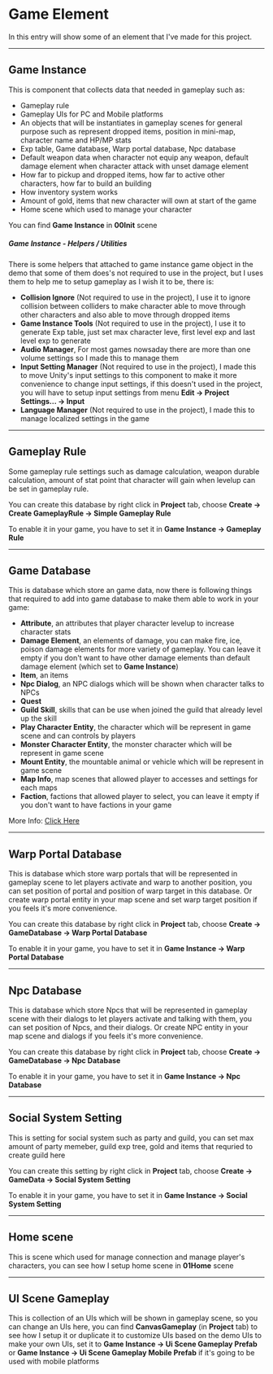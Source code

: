 # Game Element

In this entry will show some of an element that I've made for this project.

* * *

## Game Instance

This is component that collects data that needed in gameplay such as:
*   Gameplay rule
*   Gameplay UIs for PC and Mobile platforms
*   An objects that will be instantiates in gameplay scenes for general purpose such as represent dropped items, position in mini-map, character name and HP/MP stats
*   Exp table, Game database, Warp portal database, Npc database
*   Default weapon data when character not equip any weapon, default damage element when character attack with unset damage element
*   How far to pickup and dropped items, how far to active other characters, how far to build an building
*   How inventory system works
*   Amount of gold, items that new character will own at start of the game
*   Home scene which used to manage your character

You can find **Game Instance** in **00Init** scene

##### Game Instance - Helpers / Utilities

There is some helpers that attached to game instance game object in the demo that some of them does's not required to use in the project, but I uses them to help me to setup gameplay as I wish it to be, there is:
*   **Collision Ignore** (Not required to use in the project), I use it to ignore collision between colliders to make character able to move through other characters and also able to move through dropped items
*   **Game Instance Tools**  (Not required to use in the project), I use it to generate Exp table, just set max character leve, first level exp and last level exp to generate
*   **Audio Manager**, For most games nowsaday there are more than one volume settings so I made this to manage them
*   **Input Setting Manager**  (Not required to use in the project), I made this to move Unity's input settings to this component to make it more convenience to change input settings, if this doesn't used in the project, you will have to setup input settings from menu **Edit → Project Settings... → Input**
*   **Language Manager** (Not required to use in the project), I made this to manage localized settings in the game

* * *

## Gameplay Rule

Some gameplay rule settings such as damage calculation, weapon durable calculation, amount of stat point that character will gain when levelup can be set in gameplay rule.

You can create this database by right click in **Project** tab, choose **Create → Create GameplayRule → Simple Gameplay Rule**

To enable it in your game, you have to set it in **Game Instance → Gameplay Rule**

* * *

## Game Database

This is database which store an game data, now there is following things that required to add into game database to make them able to work in your game:

*   **Attribute**, an attributes that player character levelup to increase character stats
*   **Damage Element**, an elements of damage, you can make fire, ice, poison damage elements for more variety of gameplay. You can leave it empty if you don't want to have other damage elements than default damage element (which set to **Game Instance**)
*   **Item**, an items
*   **Npc Dialog**, an NPC dialogs which will be shown when character talks to NPCs
*   **Quest**
*   **Guild Skill**, skills that can be use when joined the guild that already level up the skill
*   **Play Character Entity**, the character which will be represent in game scene and can controls by players
*   **Monster Character Entity**, the monster character which will be represent in game scene
*   **Mount Entity**, the mountable animal or vehicle which will be represent in game scene
*   **Map Info**, map scenes that allowed player to accesses and settings for each maps
*   **Faction**, factions that allowed player to select, you can leave it empty if you don't want to have factions in your game

More Info: [Click Here](pages/103-game-database)

* * *

## Warp Portal Database

This is database which store warp portals that will be represented in gameplay scene to let players activate and warp to another position, you can set position of portal and position of warp target in this database. Or create warp portal entity in your map scene and set warp target position if you feels it's more convenience.

You can create this database by right click in **Project** tab, choose **Create → GameDatabase → Warp Portal Database**

To enable it in your game, you have to set it in **Game Instance → Warp Portal Database**

* * *

## Npc Database

This is database which store Npcs that will be represented in gameplay scene with their dialogs to let players activate and talking with them, you can set position of Npcs, and their dialogs. Or create NPC entity in your map scene and dialogs if you feels it's more convenience.

You can create this database by right click in **Project** tab, choose **Create → GameDatabase → Npc Database**

To enable it in your game, you have to set it in **Game Instance → Npc Database**

* * *

## Social System Setting

This is setting for social system such as party and guild, you can set max amount of party memeber, guild exp tree, gold and items that requried to create guild here

You can create this setting by right click in **Project** tab, choose **Create → GameData → Social System Setting**

To enable it in your game, you have to set it in **Game Instance → Social System Setting**

* * *

## Home scene

This is scene which used for manage connection and manage player's characters, you can see how I setup home scene in **01Home** scene

* * *

## UI Scene Gameplay

This is collection of an UIs which will be shown in gameplay scene, so you can change an UIs here, you can find **CanvasGameplay** (in **Project** tab)  to see how I setup it or duplicate it to customize UIs based on the demo UIs to make your own UIs, set it to **Game Instance → Ui Scene Gameplay Prefab** or **Game Instance → Ui Scene Gameplay Mobile Prefab** if it's going to be used with mobile platforms